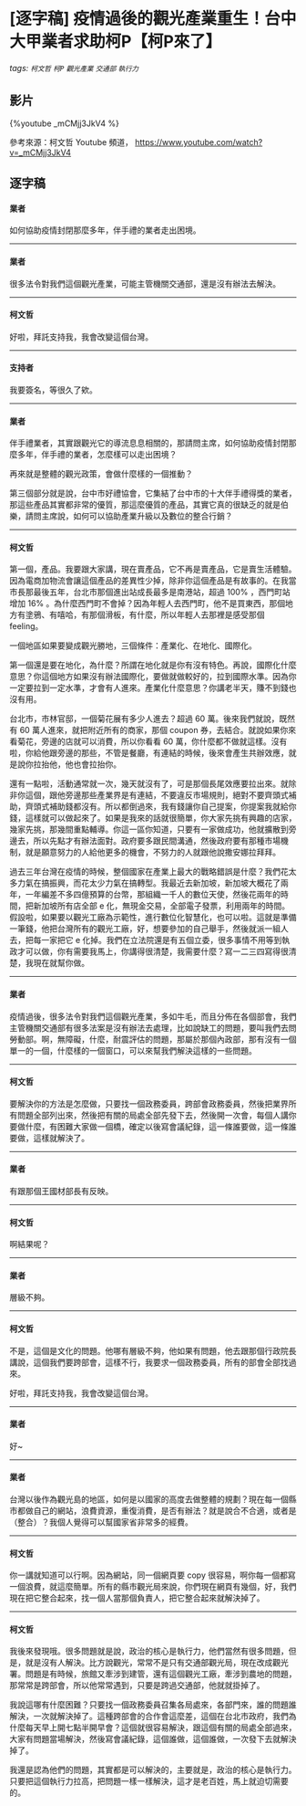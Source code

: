 # [逐字稿] 疫情過後的觀光產業重生！台中大甲業者求助柯P【柯P來了】

###### tags: `柯文哲` `柯P` `觀光產業` `交通部` `執行力`

## 影片

{%youtube _mCMjj3JkV4 %}

參考來源：柯文哲 Youtube 頻道， https://www.youtube.com/watch?v=_mCMjj3JkV4


## 逐字稿

#### 業者

如何協助疫情封閉那麼多年，伴手禮的業者走出困境。

---

#### 業者

很多法令對我們這個觀光產業，可能主管機關交通部，還是沒有辦法去解決。

---

#### 柯文哲

好啦，拜託支持我，我會改變這個台灣。

---

#### 支持者

我要簽名，等很久了欸。

---

#### 業者

伴手禮業者，其實跟觀光它的導流息息相關的，那請問主席，如何協助疫情封閉那麼多年，伴手禮的業者，怎麼樣可以走出困境？

再來就是整體的觀光政策，會做什麼樣的一個推動？

第三個部分就是說，台中市好禮協會，它集結了台中市的十大伴手禮得獎的業者，那這些產品其實都非常的優質，那這麼優質的產品，其實它真的很缺乏的就是伯樂，請問主席說，如何可以協助產業升級以及數位的整合行銷？

---

#### 柯文哲

第一個，產品。我要跟大家講，現在賣產品，它不再是賣產品，它是賣生活體驗。因為電商加物流會讓這個產品的差異性少掉，除非你這個產品是有故事的。在我當市長那最後五年，台北市那個進出站成長最多是南港站，超過 100% ，西門町站增加 16% 。為什麼西門町不會掉？因為年輕人去西門町，他不是買東西，那個地方有塗鴉、有嘻哈，有那個滑板，有什麼，所以年輕人去那裡是感受那個 feeling。

一個地區如果要變成觀光勝地，三個條件：產業化、在地化、國際化。

第一個還是要在地化，為什麼？所謂在地化就是你有沒有特色。再說，國際化什麼意思？你這個地方如果沒有辦法國際化，要做就做較好的，拉到國際水準。因為你一定要拉到一定水準，才會有人進來。產業化什麼意思？你講老半天，賺不到錢也沒有用。

台北市，市林官邸，一個菊花展有多少人進去？超過 60 萬。後來我們就說，既然有 60 萬人進來，就把附近所有的商家，那個 coupon 券，去結合。就說如果你來看菊花，旁邊的店就可以消費，所以你看看 60 萬，你什麼都不做就這樣。沒有啦，你給他跟旁邊的那些，不管是餐廳，有連結的時候，後來會產生共辦效應，就是說你拉抬他，他也會拉抬你。

還有一點啦，活動通常就一次，幾天就沒有了，可是那個長尾效應要拉出來。就除非你這個，跟他旁邊那些產業界是有連結，不要違反市場規則，絕對不要齊頭式補助，齊頭式補助錢都沒有。所以都倒過來，我有錢讓你自己提案，你提案我就給你錢，這樣就可以做起來了。如果是我來的話就很簡單，你大家先挑有興趣的店家，幾家先挑，那幾間重點輔導。你這一區你知道，只要有一家做成功，他就擴散到旁邊去，所以先點才有辦法面對。政府要多跟民間溝通，然後政府要有那種市場機制，就是願意努力的人給他更多的機會，不努力的人就跟他說撒安娜拉拜拜。

過去三年台灣在疫情的時候，整個國家在產業上最大的戰略錯誤是什麼？我們花太多力氣在搞振興，而花太少力氣在搞轉型。我最近去新加坡，新加坡大概花了兩年，一年編差不多四億預算的台幣，那組織一千人的數位天使，然後花兩年的時間，把新加坡所有店全部 e 化，無現金交易，全部電子發票，利用兩年的時間。假設啦，如果要以觀光工廠為示範性，進行數位化智慧化，也可以啦。這就是準備一筆錢，他把台灣所有的觀光工廠，好，想要參加的自己舉手，然後就派一組人去，把每一家把它 e 化掉。我們在立法院還是有五個立委，很多事情不用等到執政才可以做，你有需要我馬上，你講得很清楚，我需要什麼？寫一二三四寫得很清楚，我現在就幫你做。

---

#### 業者

疫情過後，很多法令對我們這個觀光產業，多如牛毛，而且分佈在各個部會，我們主管機關交通部有很多法案是沒有辦法去處理，比如說缺工的問題，要叫我們去問勞動部。啊，無障礙，什麼，耐震評估的問題，那屬於那個內政部，那有沒有一個單一的一個，什麼樣的一個窗口，可以來幫我們解決這樣的一些問題。

---

#### 柯文哲

要解決你的方法是怎麼做，只要找一個政務委員，跨部會政務委員，然後把業界所有問題全部列出來，然後把有關的局處全部先發下去，然後開一次會，每個人講你要做什麼，有困難大家做一個橋，確定以後寫會議紀錄，這一條誰要做，這一條誰要做，這樣就解決了。

---

#### 業者

有跟那個王國材部長有反映。

---

#### 柯文哲

啊結果呢？

---

#### 業者

層級不夠。

---

#### 柯文哲

不是，這個是文化的問題。他哪有層級不夠，他如果有問題，他去跟那個行政院長講說，這個我們要跨部會，這樣不行，我要求一個政務委員，所有的部會全部找過來。

好啦，拜託支持我，我會改變這個台灣。

---

#### 業者

好~

---

#### 業者

台灣以後作為觀光島的地區，如何是以國家的高度去做整體的規劃？現在每一個縣市都做自己的網站，浪費資源，重復消費，是否有辦法？就是說合不合適，或者是（整合）？我個人覺得可以幫國家省非常多的經費。

---

#### 柯文哲

你一講就知道可以行啊。因為網站，同一個網頁要 copy 很容易，啊你每一個都寫一個浪費，就這麼簡單。所有的縣市觀光局來說，你們現在網頁有幾個，好，我們現在把它整合起來，找一個人當那個負責人，把它整合起來就解決掉了。

---

#### 柯文哲

我後來發現哦。很多問題就是說，政治的核心是執行力，他們當然有很多問題，但是，就是沒有人解決。比方說觀光，常常不是只有交通部觀光局，現在改成觀光署。問題是有時候，旅館又牽涉到建管，還有這個觀光工廠，牽涉到農地的問題，那常常是跨部會，所以他常常遇到，只要是跨過交通部，他就就掛掉了。

我說這哪有什麼困難？只要找一個政務委員召集各局處來，各部門來，誰的問題誰解決，一次就解決掉了。這種跨部會的合作會這麼差，這個在台北市政府，我們為什麼每天早上開七點半開早會？這個就很容易解決，跟這個有關的局處全部過來，大家有問題當場解決，然後寫會議紀錄，這個誰做，這個誰做，一次發下去就解決掉了。

我還是認為他們的問題，其實都是可以解決的，主要就是，政治的核心是執行力。只要把這個執行力拉高，把問題一樣一樣解決，這才是老百姓，馬上就迫切需要的。

